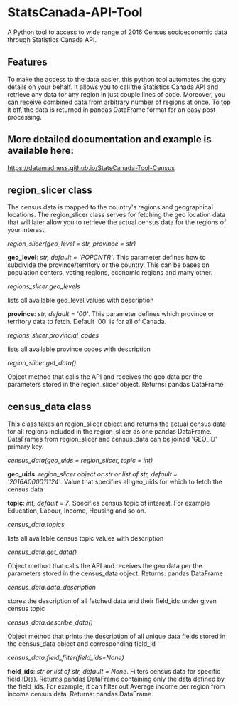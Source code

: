 # StatsCanada-API-Tool
A Python tool to access to wide range of 2016 Census socioeconomic data through Statistics Canada API.

## Features
To make the access to the data easier, this python tool automates the gory details on your behalf. It allows you to call the Statistics Canada API and retrieve any data for any region in just couple lines of code. Moreover, you can receive combined data from arbitrary number of regions at once. To top it off, the data is returned in pandas DataFrame format for an easy post-processing.

## More detailed documentation and example is available here:
https://datamadness.github.io/StatsCanada-Tool-Census

## region_slicer class
The census data is mapped to the country's regions and geographical locations. The region_slicer class serves for fetching the geo location data that will later allow you to retrieve the actual census data for the regions of your interest. 

*region_slicer(geo_level = str, province = str)*

**geo_level**: *str, default = 'POPCNTR'*. This parameter defines how to subdivide the province/territory or the country. This can be bases on population centers, voting regions, economic regions and many other.

*regions_slicer.geo_levels* 

lists all available geo_level values with description

**province**: *str, default = '00'*. This parameter defines which province or territory data to fetch. Default '00' is for all of Canada.

*regions_slicer.provincial_codes* 

lists all available province codes with description

*region_slicer.get_data()*

Object method that calls the API and receives the geo data per the parameters stored in the region_slicer object.
Returns: pandas DataFrame 


## census_data class

This class takes an region_slicer object and returns the actual census data for all regions included in the region_slicer as one pandas DataFrame. DataFrames from region_slicer and census_data can be joined 'GEO_ID' primary key.

*census_data(geo_uids = region_slicer, topic = int)*

**geo_uids**: *region_slicer object or str or list of str, default = '2016A000011124'*. Value that specifies all geo_uids for which to fetch the census data

**topic**: *int, default = 7*. Specifies census topic of interest. For example Education, Labour, Income, Housing and so on.

*census_data.topics* 

lists all available census topic values with description

*census_data.get_data()*

Object method that calls the API and receives the geo data per the parameters stored in the census_data object.
Returns: pandas DataFrame

*census_data.data_description* 

stores the description of all fetched data and their field_ids under given census topic

*census_data.describe_data()*

Object method that prints the description of all unique data fields stored in the census_data object and corresponding field_id

*census_data.field_filter(field_ids=None)*

**field_ids**: *str or list of str, default = None*. Filters census data for specific field ID(s). Returns pandas DataFrame containing only the data defined by the field_ids. For example, it can filter out Average income per region from income census data.
Returns: pandas DataFrame
